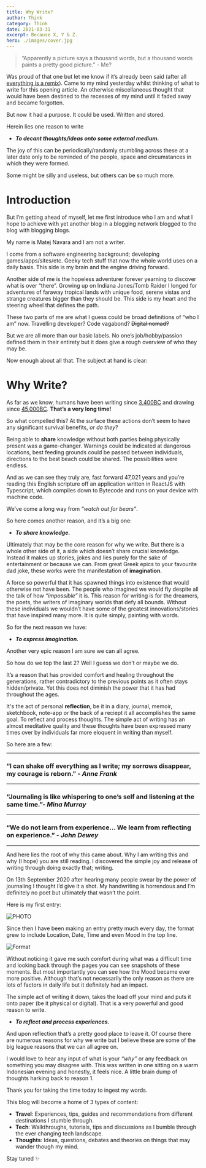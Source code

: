 ```yaml
---
title: Why Write?
author: Think
category: Think
date: 2021-03-31
excerpt: Because X, Y & Z.
hero: ./images/cover.jpg
---
```


> “Apparently a picture says a thousand words, but a thousand words paints a pretty good picture.” - Me?

Was proud of that one but let me know if it’s already been said (after all [everything is a remix](https://www.everythingisaremix.info/)). Came to my mind yesterday whilst thinking of what to write for this opening article. An otherwise miscellaneous thought that would have been destined to the recesses of my mind until it faded away and became forgotten.

But now it had a purpose. It could be used. Written and stored.

Herein lies one reason to write

- _**To decant thoughts/ideas onto some external medium.**_

The joy of this can be periodically/randomly stumbling across these at a later date only to be reminded of the people, space and circumstances in which they were formed.

Some might be silly and useless, but others can be so much more.

# Introduction

But I’m getting ahead of myself, let me first introduce who I am and what I hope to achieve with yet another blog in a blogging network blogged to the blog with blogging blogs.

My name is Matej Navara and I am not a writer.

I come from a software engineering background; developing games/apps/sites/etc. Geeky tech stuff that now the whole world uses on a daily basis. This side is my brain and the engine driving forward.

Another side of me is the hopeless adventurer forever yearning to discover what is over “there”. Growing up on Indiana Jones/Tomb Raider I longed for adventures of faraway tropical lands with unique food, serene vistas and strange creatures bigger than they should be. This side is my heart and the steering wheel that defines the path.

These two parts of me are what I guess could be broad definitions of “who I am” now. Travelling developer? Code vagabond? ~~Digital nomad?~~

But we are all more than our basic labels. No one’s job/hobby/passion defined them in their entirety but it does give a rough overview of who they may be.

Now enough about all that. The subject at hand is clear:

# Why Write?

As far as we know, humans have been writing since [3,400BC](https://www.historyextra.com/period/ancient-egypt/cuneiform-6-things-you-probably-didnt-know-about-the-worlds-oldest-writing-system/) and drawing since [45,000BC](https://www.newscientist.com/article/2264793-worlds-oldest-painting-of-animals-discovered-in-an-indonesian-cave/). **That’s a very long time!**

So what compelled this? At the surface these actions don’t seem to have any significant survival benefits, _or do they_?

Being able to **share** knowledge without both parties being physically present was a game-changer. Warnings could be indicated at dangerous locations, best feeding grounds could be passed between individuals, directions to the best beach could be shared. The possibilities were endless.

And as we can see they truly are, fast forward 47,021 years and you’re reading this English scripture off an application written in ReactJS with Typescript, which compiles down to Bytecode and runs on your device with machine code.

We’ve come a long way from _“watch out for bears”_.

So here comes another reason, and it’s a big one:

- _**To share knowledge.**_

Ultimately that may be the core reason for why we write. But there is a whole other side of it, a side which doesn’t share crucial knowledge. Instead it makes up stories, jokes and lies purely for the sake of entertainment or because we can. From great Greek epics to your favourite dad joke, these works were the manifestation of **imagination**.

A force so powerful that it has spawned things into existence that would otherwise not have been. The people who imagined we would fly despite all the talk of how _“impossible”_ it is. This reason for writing is for the dreamers, the poets, the writers of imaginary worlds that defy all bounds. Without these individuals we wouldn’t have some of the greatest innovations/stories that have inspired many more. It is quite simply, painting with words.

So for the next reason we have:

- _**To express imagination.**_

Another very epic reason I am sure we can all agree.

So how do we top the last 2? Well I guess we don’t or maybe we do.

It’s a reason that has provided comfort and healing throughout the generations, rather contradictory to the previous points as it often stays hidden/private. Yet this does not diminish the power that it has had throughout the ages.

It's the act of personal **reflection**, be it in a diary, journal, memoir, sketchbook, note-app or the back of a reciept it all accomplishes the same goal. To reflect and process thoughts. The simple act of writing has an almost meditative quality and these thoughts have been expressed many times over by individuals far more eloquent in writing than myself.

So here are a few:

---

### “I can shake off everything as I write; my sorrows disappear, my courage is reborn.” - _Anne Frank_

---

### “Journaling is like whispering to one’s self and listening at the same time.”- _Mina Murray_

---

### “We do not learn from experience… We learn from reflecting on experience.” - _John Dewey_

---

And here lies the root of why this came about. Why I am writing this and why (I hope) you are still reading. I discovered the simple joy and release of writing through doing exactly that; writing.

On 13th September 2020 after hearing many people swear by the power of journaling I thought I’d give it a shot. My handwriting is horrendous and I’m definitely no poet but ultimately that wasn’t the point.

Here is my first entry:

![PHOTO]()

Since then I have been making an entry pretty much every day, the format grew to include Location, Date, Time and even Mood in the top line.

![Format]()

Without noticing it gave me such comfort during what was a difficult time and looking back through the pages you can see snapshots of these moments. But most importantly you can see how the Mood became ever more positive. Although that’s not necessarily the only reason as there are lots of factors in daily life but it definitely had an impact.

The simple act of writing it down, takes the load off your mind and puts it onto paper (be it physical or digital). That is a very powerful and good reason to write.

- _**To reflect and process experiences.**_

And upon reflection that’s a pretty good place to leave it. Of course there are numerous reasons for why we write but I believe these are some of the big league reasons that we can all agree on.

I would love to hear any input of what is your _“why”_ or any feedback on something you may disagree with. This was written in one sitting on a warm Indonesian evening and honestly, it feels nice. A little brain dump of thoughts harking back to reason 1.

Thank you for taking the time today to ingest my words.

This blog will become a home of 3 types of content:

- **Travel**: Experiences, tips, guides and recommendations from different destinations I stumble through.
- **Tech**: Walkthroughs, tutorials, tips and discussions as I bumble through the ever changing tech landscape.
- **Thoughts**: Ideas, questions, debates and theories on things that may wander though my mind.

Stay tuned ✨
